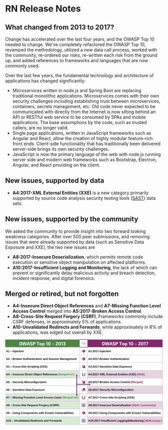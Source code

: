 # RN Release Notes

## What changed from 2013 to 2017?

Change has accelerated over the last four years, and the OWASP Top 10 needed to change. We've completely refactored the OWASP Top 10, revamped the methodology, utilized a new data call process, worked with the community, re-ordered our risks, re-written each risk from the ground up, and added references to frameworks and languages that are now commonly used.

Over the last few years, the fundamental technology and architecture of applications has changed significantly:

* Microservices written in node.js and Spring Boot are replacing traditional monolithic applications. Microservices comes with their own security challenges including establishing trust between microservices, containers, secrets management, etc. Old code never expected to be communicated with directly from the Internet is now sitting behind an API or RESTful web service to be consumed by SPAs and mobile applications. The base assumptions by the code, such as trusted callers, are no longer valid.
* Single page applications, written in JavaScript frameworks such as Angular and React, allow the creation of highly modular feature-rich front ends. Client-side functionality that has traditionally been delivered server-side brings its own security challenges.
* JavaScript is now the primary language of the web with node.js running server side and modern web frameworks such as Bootstrap, Electron, Angular, and React providing on the client.

## New issues, supported by data

* **A4:2017-XML External Entities (XXE)** is a new category primarily supported by source code analysis security testing tools ([SAST](https://www.owasp.org/index.php/Source_Code_Analysis_Tools)) data sets.

## New issues, supported by the community

We asked the community to provide insight into two forward looking weakness categories. After over 500 peer submissions, and removing issues that were already supported by data (such as Sensitive Data Exposure and XXE), the two new issues are 

* **A8:2017-Insecure Deserialization**, which permits remote code execution or sensitive object manipulation on affected platforms.
* **A10:2017-Insufficient Logging and Monitoring**, the lack of which can prevent or significantly delay malicious activity and breach detection, incident response, and digital forensics.

## Merged or retired, but not forgotten

* **A4-Insecure Direct Object References** and **A7-Missing Function Level Access Control** merged into **A5:2017-Broken Access Control**.
* **A8-Cross-Site Request Forgery (CSRF)**, Frameworks commonly include CSRF defenses, in approximately 5% of applications.
* **A10-Unvalidated Redirects and Forwards**, while approximately in 8% of applications, was edged out overall by XXE.

![0x06-release-notes-1](images/0x06-release-notes-1.png)
